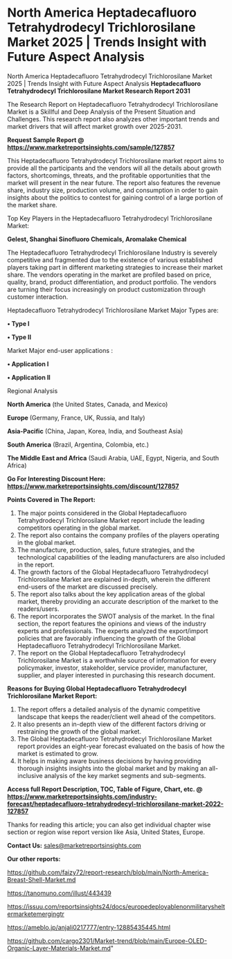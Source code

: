 # North America Heptadecafluoro Tetrahydrodecyl Trichlorosilane Market 2025 | Trends Insight with Future Aspect Analysis
North America Heptadecafluoro Tetrahydrodecyl Trichlorosilane Market 2025 | Trends Insight with Future Aspect Analysis
<strong>Heptadecafluoro Tetrahydrodecyl Trichlorosilane Market Research Report 2031</strong>

The Research Report on Heptadecafluoro Tetrahydrodecyl Trichlorosilane Market is a Skillful and Deep Analysis of the Present Situation and Challenges. This research report also analyzes other important trends and market drivers that will affect market growth over 2025-2031.

<strong>Request Sample Report @ <a href=https://www.marketreportsinsights.com/sample/127857>https://www.marketreportsinsights.com/sample/127857</a></strong>

This Heptadecafluoro Tetrahydrodecyl Trichlorosilane market report aims to provide all the participants and the vendors will all the details about growth factors, shortcomings, threats, and the profitable opportunities that the market will present in the near future. The report also features the revenue share, industry size, production volume, and consumption in order to gain insights about the politics to contest for gaining control of a large portion of the market share.

Top Key Players in the Heptadecafluoro Tetrahydrodecyl Trichlorosilane Market:

<strong>Gelest, Shanghai Sinofluoro Chemicals, Aromalake Chemical</strong>

The Heptadecafluoro Tetrahydrodecyl Trichlorosilane Industry is severely competitive and fragmented due to the existence of various established players taking part in different marketing strategies to increase their market share. The vendors operating in the market are profiled based on price, quality, brand, product differentiation, and product portfolio. The vendors are turning their focus increasingly on product customization through customer interaction.

Heptadecafluoro Tetrahydrodecyl Trichlorosilane Market Major Types are:

<strong>• Type I

• Type II</strong>

Market Major end-user applications :

<strong>• Application I

• Application II</strong>

Regional Analysis

</u><strong><b>North America</b></strong> (the United States, Canada, and Mexico)

<strong><b>Europe </b></strong>(Germany, France, UK, Russia, and Italy)

<strong><b>Asia-Pacific</b></strong> (China, Japan, Korea, India, and Southeast Asia)

<strong><b>South America</b></strong> (Brazil, Argentina, Colombia, etc.)

<strong><b>The Middle East and Africa</b></strong> (Saudi Arabia, UAE, Egypt, Nigeria, and South Africa)

<strong>Go For Interesting Discount Here: <a href=https://www.marketreportsinsights.com/discount/127857>https://www.marketreportsinsights.com/discount/127857</a></strong>

<strong>Points Covered in The Report:</strong>
<ol>
  <li>The major points considered in the Global Heptadecafluoro Tetrahydrodecyl Trichlorosilane Market report include the leading competitors operating in the global market.</li>
  <li>The report also contains the company profiles of the players operating in the global market.</li>
  <li>The manufacture, production, sales, future strategies, and the technological capabilities of the leading manufacturers are also included in the report.</li>
  <li>The growth factors of the Global Heptadecafluoro Tetrahydrodecyl Trichlorosilane Market are explained in-depth, wherein the different end-users of the market are discussed precisely.</li>
  <li>The report also talks about the key application areas of the global market, thereby providing an accurate description of the market to the readers/users.</li>
  <li>The report incorporates the SWOT analysis of the market. In the final section, the report features the opinions and views of the industry experts and professionals. The experts analyzed the export/import policies that are favorably influencing the growth of the Global Heptadecafluoro Tetrahydrodecyl Trichlorosilane Market.</li>
  <li>The report on the Global Heptadecafluoro Tetrahydrodecyl Trichlorosilane Market is a worthwhile source of information for every policymaker, investor, stakeholder, service provider, manufacturer, supplier, and player interested in purchasing this research document.</li>
</ol>
<strong>Reasons for Buying Global Heptadecafluoro Tetrahydrodecyl Trichlorosilane Market Report:</strong>

<ol>
  <li>The report offers a detailed analysis of the dynamic competitive landscape that keeps the reader/client well ahead of the competitors.</li>
  <li>It also presents an in-depth view of the different factors driving or restraining the growth of the global market.</li>
  <li>The Global Heptadecafluoro Tetrahydrodecyl Trichlorosilane Market report provides an eight-year forecast evaluated on the basis of how the market is estimated to grow.</li>
  <li>It helps in making aware business decisions by having providing thorough insights insights into the global market and by making an all-inclusive analysis of the key market segments and sub-segments.</li>
</ol>
<strong>Access full Report Description, TOC, Table of Figure, Chart, etc. @ <a href=https://www.marketreportsinsights.com/industry-forecast/heptadecafluoro-tetrahydrodecyl-trichlorosilane-market-2022-127857>https://www.marketreportsinsights.com/industry-forecast/heptadecafluoro-tetrahydrodecyl-trichlorosilane-market-2022-127857</a></strong>


Thanks for reading this article; you can also get individual chapter wise section or region wise report version like Asia, United States, Europe.

<strong>Contact Us:</strong>
sales@marketreportsinsights.com

<strong>Our other reports:</strong>

<a href=https://github.com/faizy72/report-research/blob/main/North-America-Breast-Shell-Market.md>https://github.com/faizy72/report-research/blob/main/North-America-Breast-Shell-Market.md</a>

<a href=https://tanomuno.com/illust/443439>https://tanomuno.com/illust/443439</a>

<a href=https://issuu.com/reportsinsights24/docs/europedeployablenonmilitarysheltermarketemergingtr>https://issuu.com/reportsinsights24/docs/europedeployablenonmilitarysheltermarketemergingtr</a>

<a href=https://ameblo.jp/anjali0217777/entry-12885435445.html>https://ameblo.jp/anjali0217777/entry-12885435445.html</a>

<a href=https://github.com/cargo2301/Market-trend/blob/main/Europe-OLED-Organic-Layer-Materials-Market.md>https://github.com/cargo2301/Market-trend/blob/main/Europe-OLED-Organic-Layer-Materials-Market.md</a>"
